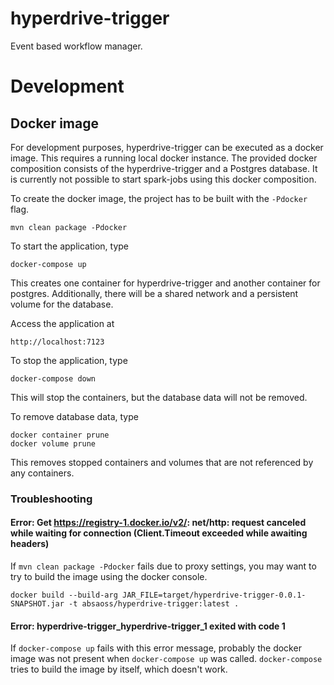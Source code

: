 # hyperdrive-trigger
Event based workflow manager.


# Development
## Docker image
For development purposes, hyperdrive-trigger can be executed as a docker image. This requires a running local docker instance. The provided docker composition consists of the hyperdrive-trigger and a Postgres database. It is currently not possible to start spark-jobs using this docker composition.

To create the docker image, the project has to be built with the `-Pdocker` flag.
```
mvn clean package -Pdocker
```

To start the application, type
```
docker-compose up
```

This creates one container for hyperdrive-trigger and another container for postgres. Additionally, there will be a shared network and a persistent volume for the database.

Access the application at 
```
http://localhost:7123
```

To stop the application, type
```
docker-compose down
```

This will stop the containers, but the database data will not be removed.

To remove database data, type
```
docker container prune
docker volume prune
```
This removes stopped containers and volumes that are not referenced by any containers.


### Troubleshooting

#### Error: Get https://registry-1.docker.io/v2/: net/http: request canceled while waiting for connection (Client.Timeout exceeded while awaiting headers)

If `mvn clean package -Pdocker` fails due to proxy settings, you may want to try to build the image using the docker console.

```
docker build --build-arg JAR_FILE=target/hyperdrive-trigger-0.0.1-SNAPSHOT.jar -t absaoss/hyperdrive-trigger:latest .
```

#### Error: hyperdrive-trigger_hyperdrive-trigger_1 exited with code 1

If `docker-compose up` fails with this error message, probably the docker image was not present when `docker-compose up` was called. `docker-compose` tries to build the image by itself, which doesn't work.

